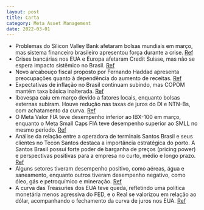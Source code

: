 ```yaml
---
layout: post
title: Carta
category: Meta Asset Management
date: 2022-03-01
---
```


- Problemas do Silicon Valley Bank afetaram bolsas mundiais em março, mas sistema financeiro brasileiro apresentou força durante a crise.
<a href="#" onclick="search_on_pdf('Performance dos indicadores mundiais de bolsa entre 09/03 e 31/03: - Nasdaq: +8,7% - DAX: -0,2% -')">Ref</a>
- Crises bancárias nos EUA e Europa afetaram Credit Suisse, mas não se espera impacto sistêmico no Brasil.
<a href="#" onclick="search_on_pdf('No caso dos EUA, é pouco provável que tal crise no setor bancário seja sistêmica, como ocorreu em 2')">Ref</a>
- Novo arcabouço fiscal proposto por Fernando Haddad apresenta preocupações quanto à dependência do aumento de receitas.
<a href="#" onclick="search_on_pdf('que não; mas os primeiros sinais de que o próprio ministro reconhece de que precisa de R$ 150 bilhõ')">Ref</a>
- Expectativas de inflação no Brasil continuam subindo, mas COPOM mantém taxa básica inalterada.
<a href="#" onclick="search_on_pdf('expectativas para o IPCA, sucessivamente, não param de subir. Março não foi uma exceção: - Expecta')">Ref</a>
- Ibovespa caiu em março devido a fatores locais, enquanto bolsas externas subiram. Houve redução nas taxas de juros do DI e NTN-Bs, com achatamento da curva.
<a href="#" onclick="search_on_pdf('assustou os mercados. Todas as bolsas mundiais sofreram, em um primeiro momento, com a maior aversã')">Ref</a>
- O Meta Valor FIA teve desempenho inferior ao IBX-100 em março, enquanto o Meta Small Caps FIA teve desempenho superior ao SMLL no mesmo período.
<a href="#" onclick="search_on_pdf('e, negativo, para os segmentos de frigoríficos e tecnologia.  CARTEIRA META VALOR O Meta Valor FI')">Ref</a>
- Análise da relação entre a operadora de terminais Santos Brasil e seus clientes no Tecon Santos destaca a importância estratégica do porto. A Santos Brasil possui forte poder de barganha de preços (pricing power) e perspectivas positivas para a empresa no curto, médio e longo prazo.
<a href="#" onclick="search_on_pdf('consideramos a companhia um “porto seguro” de nosso portfólio, com forte crescimento de EBITDA nos ')">Ref</a>
- Alguns setores tiveram desempenho positivo, como aéreas, água e saneamento, enquanto outros tiveram desempenho negativo, como óleo, gás e petroquímico e mineração.
<a href="#" onclick="search_on_pdf('papéis puxados pelas expectativas de privatização. Cite-se Copasa (+18%) e Sanepar (+6%),  Menção ')">Ref</a>
- A curva das Treasuries dos EUA teve queda, refletindo uma política monetária menos agressiva do FED, e o Real se valorizou em relação ao dólar, acompanhando o fechamento da curva de juros nos EUA.
<a href="#" onclick="search_on_pdf('monetária menos agressiva do FED.   No mercado de câmbio, o Brasil seguiu, em março, a mesma tendên')">Ref</a>

